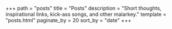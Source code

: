 +++
path = "posts"
title = "Posts"
description = "Short thoughts, inspirational links, kick-ass songs, and other malarkey."
template = "posts.html"
paginate_by = 20
sort_by = "date"
+++
